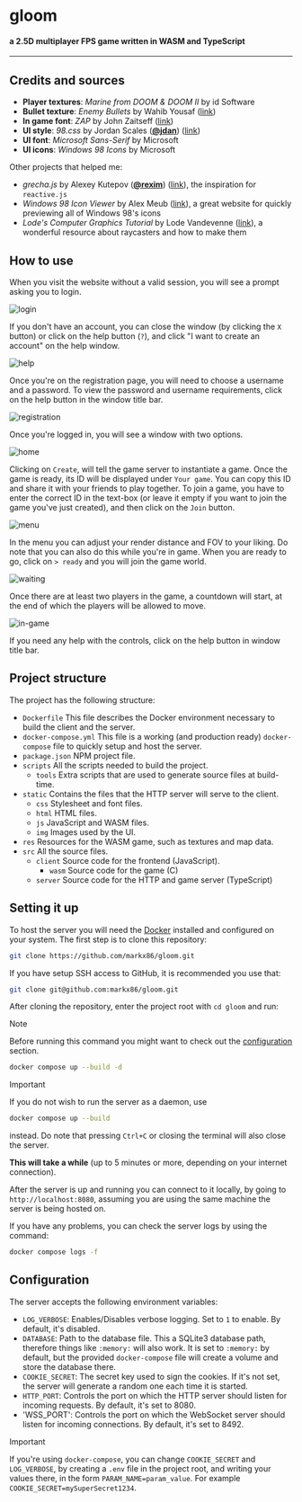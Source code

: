 # gloom
#### a 2.5D multiplayer FPS game written in WASM and TypeScript

---

## Credits and sources

- **Player textures**: _Marine from DOOM & DOOM II_ by id Software
- **Bullet texture**: _Enemy Bullets_ by Wahib Yousaf ([link](https://gameguru101.artstation.com/projects/Lev02P))
- **In game font**: _ZAP_ by John Zaitseff ([link](https://www.zap.org.au/projects/console-fonts-zap))
- **UI style**: _98.css_ by Jordan Scales ([**@jdan**](https://github.com/jdan)) ([link](https://jdan.github.io/98.css)) 
- **UI font**: _Microsoft Sans-Serif_ by Microsoft
- **UI icons**: _Windows 98 Icons_ by Microsoft

Other projects that helped me:
- _grecha.js_ by Alexey Kutepov ([**@rexim**](https://github.com/rexim)) ([link](https://github.com/tsoding/grecha.js)), the inspiration for `reactive.js`
- _Windows 98 Icon Viewer_ by Alex Meub ([link](https://win98icons.alexmeub.com)), a great website for quickly previewing all of Windows 98's icons
- _Lode's Computer Graphics Tutorial_ by Lode Vandevenne ([link](https://lodev.org/cgtutor)), a wonderful resource about raycasters and how to make them


## How to use

When you visit the website without a valid session, you will see a prompt asking you to login.

![login](.github/images/login.png)

If you don't have an account, you can close the window (by clicking the `X` button) or click on the help button (`?`), and click
"I want to create an account" on the help window.

![help](.github/images/help.png)

Once you're on the registration page, you will need to choose a username and a password. To view the password and username requirements,
click on the help button in the window title bar.

![registration](.github/images/register.png)

Once you're logged in, you will see a window with two options.

![home](.github/images/home.png)

Clicking on `Create`, will tell the game server to instantiate a game. Once the game is ready, its ID will be displayed under
`Your game`. You can copy this ID and share it with your friends to play together.
To join a game, you have to enter the correct ID in the text-box (or leave it empty if you want to join the game you've just created),
and then click on the `Join` button. 

![menu](.github/images/menu.png)

In the menu you can adjust your render distance and FOV to your liking. Do note that you can also do this while you're in game.
When you are ready to go, click on `> ready` and you will join the game world.

![waiting](.github/images/waiting.png)

Once there are at least two players in the game, a countdown will start, at the end of which the players will be allowed to move.

![in-game](.github/images/in-game.png)

If you need any help with the controls, click on the help button in window title bar.

## Project structure

The project has the following structure:

- `Dockerfile` This file describes the Docker environment necessary to build the client and the server.
- `docker-compose.yml` This file is a working (and production ready) `docker-compose` file to quickly setup and host the server.
- `package.json` NPM project file.
- `scripts` All the scripts needed to build the project.
  - `tools` Extra scripts that are used to generate source files at build-time.
- `static` Contains the files that the HTTP server will serve to the client.
  - `css` Stylesheet and font files.
  - `html` HTML files.
  - `js` JavaScript and WASM files.
  - `img` Images used by the UI.
- `res` Resources for the WASM game, such as textures and map data.
- `src` All the source files.
  - `client` Source code for the frontend (JavaScript).
    - `wasm` Source code for the game (C)
  - `server` Source code for the HTTP and game server (TypeScript)


## Setting it up

To host the server you will need the [Docker](https://www.docker.com/get-started) installed and configured on your system.
The first step is to clone this repository:

```sh
git clone https://github.com/markx86/gloom.git
```

If you have setup SSH access to GitHub, it is recommended you use that:

```sh
git clone git@github.com:markx86/gloom.git
```

After cloning the repository, enter the project root with `cd gloom` and run:

> [!NOTE]
> Before running this command you might want to check out the [configuration](#configuration) section.

```sh
docker compose up --build -d
```

> [!IMPORTANT]
> If you do not wish to run the server as a daemon, use
> ```sh
> docker compose up --build
> ```
> instead. Do note that pressing `Ctrl+C` or closing the terminal
> will also close the server.

**This will take a while** (up to 5 minutes or more, depending on your internet connection).

After the server is up and running you can connect to it locally, by going to `http://localhost:8080`,
assuming you are using the same machine the server is being hosted on.

If you have any problems, you can check the server logs by using the command:

```sh
docker compose logs -f
```


## Configuration

The server accepts the following environment variables:
- `LOG_VERBOSE`: Enables/Disables verbose logging. Set to `1` to enable. By default, it's disabled.
- `DATABASE`: Path to the database file. This a SQLite3 database path, therefore things like `:memory:` will also work. It is set to `:memory:` by default, but the provided `docker-compose` file will create a volume and store the database there.
- `COOKIE_SECRET`: The secret key used to sign the cookies. If it's not set, the server will generate a random one each time it is started.
- `HTTP_PORT`: Controls the port on which the HTTP server should listen for incoming requests. By default, it's set to 8080.
- 'WSS_PORT': Controls the port on which the WebSocket server should listen for incoming connections. By default, it's set to 8492.

> [!IMPORTANT]
> If you're using `docker-compose`, you can change `COOKIE_SECRET` and `LOG_VERBOSE`, by creating a `.env` file in the project root,
> and writing your values there, in the form `PARAM_NAME=param_value`. For example `COOKIE_SECRET=mySuperSecret1234`.
